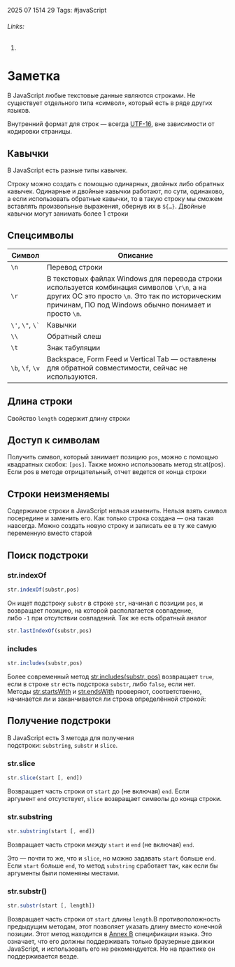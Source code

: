 2025 07 1514 29
Tags: #javaScript 
###### Links: 
1) 
# Заметка
В JavaScript любые текстовые данные являются строками. Не существует отдельного типа «символ», который есть в ряде других языков.

Внутренний формат для строк — всегда [UTF-16](https://ru.wikipedia.org/wiki/UTF-16), вне зависимости от кодировки страницы.
## Кавычки
В JavaScript есть разные типы кавычек.

Строку можно создать с помощью одинарных, двойных либо обратных кавычек. Одинарные и двойные кавычки работают, по сути, одинаково, а если использовать обратные кавычки, то в такую строку мы сможем вставлять произвольные выражения, обернув их в `${…}`. Двойные кавычки могут занимать более 1 строки
## Спецсимволы
| Символ               | Описание                                                                                                                                                                                                |
| -------------------- | ------------------------------------------------------------------------------------------------------------------------------------------------------------------------------------------------------- |
| `\n`                 | Перевод строки                                                                                                                                                                                          |
| `\r`                 | В текстовых файлах Windows для перевода строки используется комбинация символов `\r\n`, а на других ОС это просто `\n`. Это так по историческим причинам, ПО под Windows обычно понимает и просто `\n`. |
| `\'`, `\"`, `` \` `` | Кавычки                                                                                                                                                                                                 |
| `\\`                 | Обратный слеш                                                                                                                                                                                           |
| `\t`                 | Знак табуляции                                                                                                                                                                                          |
| `\b`, `\f`, `\v`     | Backspace, Form Feed и Vertical Tab — оставлены для обратной совместимости, сейчас не используются.                                                                                                     |
## Длина строки
Свойство `length` содержит длину строки
## Доступ к символам
Получить символ, который занимает позицию `pos`, можно с помощью квадратных скобок: `[pos]`. Также можно использовать метод str.at(pos). Если pos в методе отрицательный, отчет ведется от конца строки
## Строки неизменяемы
Содержимое строки в JavaScript нельзя изменить. Нельзя взять символ посередине и заменить его. Как только строка создана — она такая навсегда. Можно создать новую строку и записать ее в ту же самую переменную вместо старой
## Поиск подстроки
### str.indexOf
```js
str.indexOf(substr,pos)
```
Он ищет подстроку `substr` в строке `str`, начиная с позиции `pos`, и возвращает позицию, на которой располагается совпадение, либо `-1` при отсутствии совпадений. Так же есть обратный аналог 
```js
str.lastIndexOf(substr,pos)
```
### includes
```js
str.includes(substr,pos)
```
Более современный метод [str.includes(substr, pos)](https://developer.mozilla.org/ru/docs/Web/JavaScript/Reference/Global_Objects/String/includes) возвращает `true`, если в строке `str` есть подстрока `substr`, либо `false`, если нет.
Методы [str.startsWith](https://developer.mozilla.org/ru/docs/Web/JavaScript/Reference/Global_Objects/String/startsWith) и [str.endsWith](https://developer.mozilla.org/ru/docs/Web/JavaScript/Reference/Global_Objects/String/endsWith) проверяют, соответственно, начинается ли и заканчивается ли строка определённой строкой:
## Получение подстроки
В JavaScript есть 3 метода для получения подстроки: `substring`, `substr` и `slice`.
### str.slice
```js
str.slice(start [, end])
```
Возвращает часть строки от `start` до (не включая) `end`. Если аргумент `end` отсутствует, `slice` возвращает символы до конца строки.
### str.substring
```js
str.substring(start [, end])
```
Возвращает часть строки _между_ `start` и `end` (не включая) `end`.

Это — почти то же, что и `slice`, но можно задавать `start` больше `end`.  
Если `start` больше `end`, то метод `substring` сработает так, как если бы аргументы были поменяны местами.
### str.substr()
```js
str.substr(start [, length])
```
Возвращает часть строки от `start` длины `length`.В противоположность предыдущим методам, этот позволяет указать длину вместо конечной позиции. Этот метод находится в [Annex B](https://tc39.es/ecma262/#sec-string.prototype.substr) спецификации языка. Это означает, что его должны поддерживать только браузерные движки JavaScript, и использовать его не рекомендуется. Но на практике он поддерживается везде.
